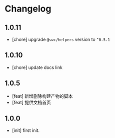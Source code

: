 # Changelog

## 1.0.11

- [chore] upgrade `@swc/helpers` version to `^0.5.1`

## 1.0.10

- [chore] update docs link

## 1.0.5

- [feat] 新增删除构建产物的脚本
- [feat] 提供文档首页

## 1.0.0

- [init] first init.
